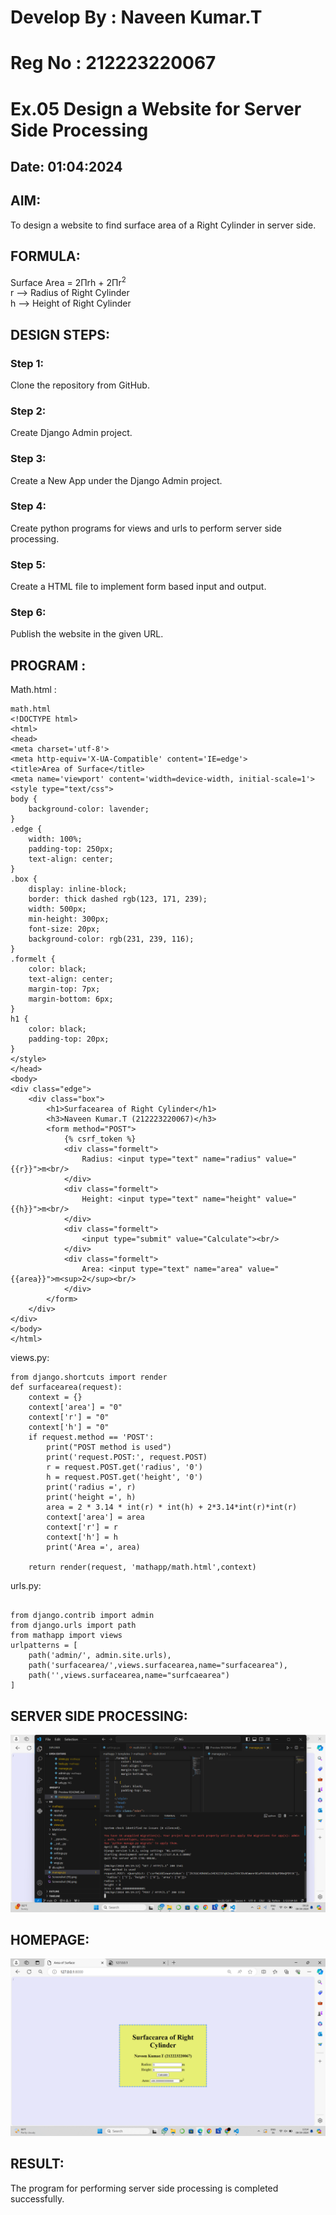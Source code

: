 # Develop By : Naveen Kumar.T
# Reg No     : 212223220067
# Ex.05 Design a Website for Server Side Processing
## Date: 01:04:2024

## AIM:
To design a website to find surface area of a Right Cylinder in server side.

## FORMULA:
Surface Area = 2Πrh + 2Πr<sup>2</sup>
<br>r --> Radius of Right Cylinder
<br>h --> Height of Right Cylinder

## DESIGN STEPS:

### Step 1:
Clone the repository from GitHub.

### Step 2:
Create Django Admin project.

### Step 3:
Create a New App under the Django Admin project.

### Step 4:
Create python programs for views and urls to perform server side processing.

### Step 5:
Create a HTML file to implement form based input and output.

### Step 6:
Publish the website in the given URL.

## PROGRAM :
Math.html :
```
math.html
<!DOCTYPE html>
<html>
<head>
<meta charset='utf-8'>
<meta http-equiv='X-UA-Compatible' content='IE=edge'>
<title>Area of Surface</title>
<meta name='viewport' content='width=device-width, initial-scale=1'>
<style type="text/css">
body {
    background-color: lavender;
}
.edge {
    width: 100%;
    padding-top: 250px;
    text-align: center;
}
.box {
    display: inline-block;
    border: thick dashed rgb(123, 171, 239);
    width: 500px;
    min-height: 300px;
    font-size: 20px;
    background-color: rgb(231, 239, 116);
}
.formelt {
    color: black;
    text-align: center;
    margin-top: 7px;
    margin-bottom: 6px;
}
h1 {
    color: black;
    padding-top: 20px;
}
</style>
</head>
<body>
<div class="edge">
    <div class="box">
        <h1>Surfacearea of Right Cylinder</h1>
        <h3>Naveen Kumar.T (212223220067)</h3>
        <form method="POST">
            {% csrf_token %}
            <div class="formelt">
                Radius: <input type="text" name="radius" value="{{r}}">m<br/>
            </div>
            <div class="formelt">
                Height: <input type="text" name="height" value="{{h}}">m<br/>
            </div>
            <div class="formelt">
                <input type="submit" value="Calculate"><br/>
            </div>
            <div class="formelt">
                Area: <input type="text" name="area" value="{{area}}">m<sup>2</sup><br/>
            </div>
        </form>
    </div>
</div>
</body>
</html>
```

views.py:
```
from django.shortcuts import render
def surfacearea(request):
    context = {}
    context['area'] = "0"
    context['r'] = "0"
    context['h'] = "0"
    if request.method == 'POST':
        print("POST method is used")
        print('request.POST:', request.POST)
        r = request.POST.get('radius', '0') 
        h = request.POST.get('height', '0') 
        print('radius =', r)
        print('height =', h)
        area = 2 * 3.14 * int(r) * int(h) + 2*3.14*int(r)*int(r)
        context['area'] = area
        context['r'] = r
        context['h'] = h
        print('Area =', area)
    
    return render(request, 'mathapp/math.html',context)
```
urls.py:
```

from django.contrib import admin
from django.urls import path
from mathapp import views
urlpatterns = [
    path('admin/', admin.site.urls),
    path('surfacearea/',views.surfacearea,name="surfacearea"),
    path('',views.surfacearea,name="surfcaearea")
]
```
## SERVER SIDE PROCESSING:
![alt text](<NG/Screenshot (99).png>)

## HOMEPAGE:


![alt text](<NG/Screenshot (100).png>)

## RESULT:
The program for performing server side processing is completed successfully.
